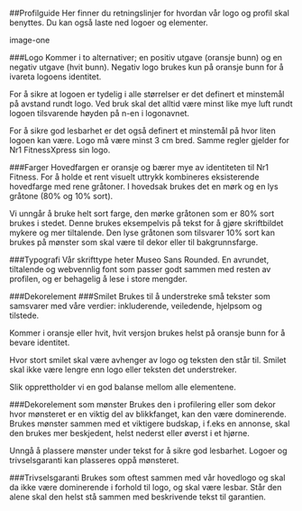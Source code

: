 ##Profilguide
Her finner du retningslinjer for hvordan vår logo og profil skal benyttes. Du kan også laste ned logoer og elementer.

image-one


###Logo
Kommer i to alternativer; en positiv utgave (oransje bunn) og en negativ utgave (hvit bunn). Negativ logo brukes kun på oransje bunn for å ivareta logoens identitet.

For å sikre at logoen er tydelig i alle størrelser er det definert et minstemål på avstand rundt logo. Ved bruk skal det alltid være minst like mye luft rundt logoen tilsvarende høyden på n-en i logonavnet.

For å sikre god lesbarhet er det også definert et minstemål på hvor liten logoen kan være. Logo må være minst 3 cm bred. Samme regler gjelder for Nr1 FitnessXpress sin logo.



###Farger
Hovedfargen er oransje og bærer mye av identiteten til Nr1 Fitness. For å holde et rent visuelt uttrykk kombineres eksisterende hovedfarge med rene gråtoner. I hovedsak brukes det en mørk og en lys gråtone (80% og 10% sort).

Vi unngår å bruke helt sort farge, den mørke gråtonen som er 80% sort brukes i stedet. Denne brukes eksempelvis på tekst for å gjøre skriftbildet mykere og mer tiltalende. Den lyse gråtonen som tilsvarer 10% sort kan brukes på mønster som skal være til dekor eller til bakgrunnsfarge.


###Typografi
Vår skrifttype heter Museo Sans Rounded. En avrundet, tiltalende og webvennlig font som passer godt sammen med resten av profilen, og er behagelig å lese i store mengder.


###Dekorelement
###Smilet
Brukes til å understreke små tekster som samsvarer med våre verdier: inkluderende, veiledende, hjelpsom og tilstede.

Kommer i oransje eller hvit, hvit versjon brukes helst på oransje bunn for å bevare identitet.

Hvor stort smilet skal være avhenger av logo og teksten den står til. Smilet skal ikke være lengre enn logo eller teksten det understreker.

Slik opprettholder vi en god balanse mellom alle elementene.


###Dekorelement som mønster
Brukes den i profilering eller som dekor hvor mønsteret er en viktig del av blikkfanget, kan den være dominerende. Brukes mønster sammen med et viktigere budskap, i f.eks en annonse, skal den brukes mer beskjedent, helst nederst eller øverst i et hjørne.

Unngå å plassere mønster under tekst for å sikre god lesbarhet. Logoer og trivselsgaranti kan plasseres oppå mønsteret.


###Trivselsgaranti
Brukes som oftest sammen med vår hovedlogo og skal da ikke være dominerende i forhold til logo, og skal være lesbar. Står den alene skal den helst stå sammen med beskrivende tekst til garantien.
